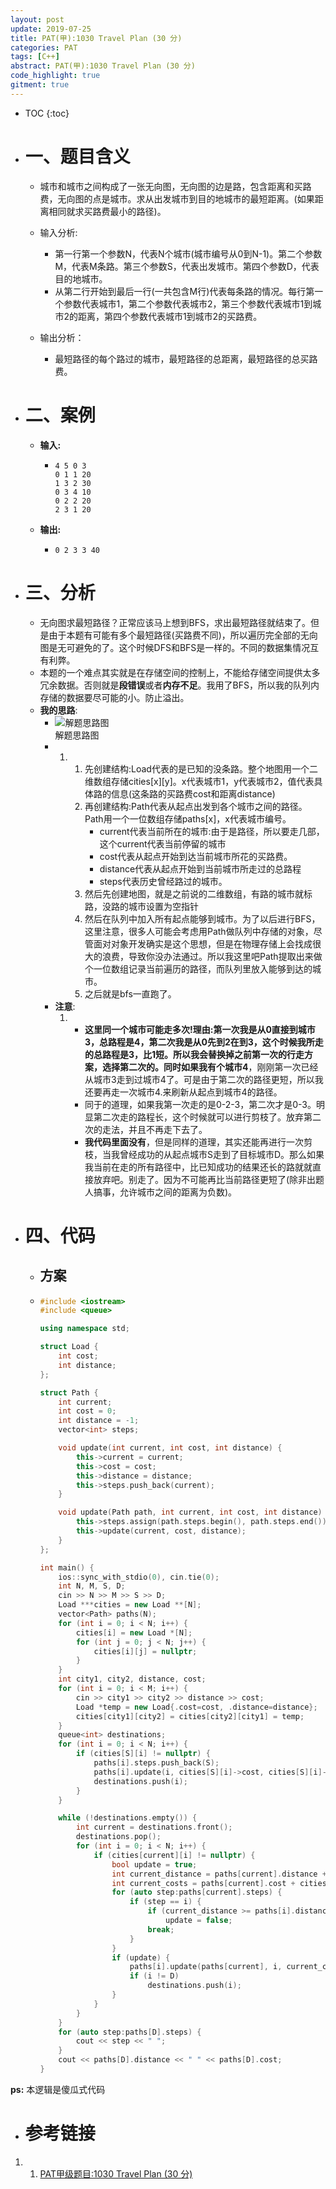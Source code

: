 ```yaml
---
layout: post
update: 2019-07-25
title: PAT(甲):1030 Travel Plan (30 分)
categories: PAT
tags: [C++]
abstract: PAT(甲):1030 Travel Plan (30 分)
code_highlight: true
gitment: true
---
```

* TOC
{:toc}
* # 一、题目含义

    * 城市和城市之间构成了一张无向图，无向图的边是路，包含距离和买路费，无向图的点是城市。求从出发城市到目的地城市的最短距离。(如果距离相同就求买路费最小的路径)。
    * 输入分析:
    
        * 第一行第一个参数N，代表N个城市(城市编号从0到N-1)。第二个参数M，代表M条路。第三个参数S，代表出发城市。第四个参数D，代表目的地城市。
        * 从第二行开始到最后一行(一共包含M行)代表每条路的情况。每行第一个参数代表城市1，第二个参数代表城市2，第三个参数代表城市1到城市2的距离，第四个参数代表城市1到城市2的买路费。
    * 输出分析：
    
        * 最短路径的每个路过的城市，最短路径的总距离，最短路径的总买路费。
* # 二、案例
  
    * **输入:**    
        *   ```none
            4 5 0 3
            0 1 1 20
            1 3 2 30
            0 3 4 10
            0 2 2 20
            2 3 1 20
            ```
    * **输出:** 
        *   ```none
            0 2 3 3 40
            ```
* # 三、分析
    * 无向图求最短路径？正常应该马上想到BFS，求出最短路径就结束了。但是由于本题有可能有多个最短路径(买路费不同)，所以遍历完全部的无向图是无可避免的了。这个时候DFS和BFS是一样的。不同的数据集情况互有利弊。
    * 本题的一个难点其实就是在存储空间的控制上，不能给存储空间提供太多冗余数据。否则就是**段错误**或者**内存不足**。我用了BFS，所以我的队列内存储的数据要尽可能的小。防止溢出。
    * **我的思路**:
        *  <div class='image'>
                <img class='src' src='/assets/images/posts/2019/07/25/pat1030.png' alt='解题思路图'/>
                <div class='image_alt'>解题思路图</div>
            </div>
        *   1.  1. 先创建结构:Load代表的是已知的没条路。整个地图用一个二维数组存储cities[x]\[y]。x代表城市1，y代表城市2，值代表具体路的信息(这条路的买路费cost和距离distance)
                2. 再创建结构:Path代表从起点出发到各个城市之间的路径。Path用一个一位数组存储paths[x]，x代表城市编号。
                    * current代表当前所在的城市:由于是路径，所以要走几部，这个current代表当前停留的城市
                    * cost代表从起点开始到达当前城市所花的买路费。
                    * distance代表从起点开始到当前城市所走过的总路程
                    * steps代表历史曾经路过的城市。
                3. 然后先创建地图，就是之前说的二维数组，有路的城市就标路，没路的城市设置为空指针
                4. 然后在队列中加入所有起点能够到城市。为了以后进行BFS，这里注意，很多人可能会考虑用Path做队列中存储的对象，尽管面对对象开发确实是这个思想，但是在物理存储上会找成很大的浪费，导致你没办法通过。所以我这里吧Path提取出来做个一位数组记录当前遍历的路径，而队列里放入能够到达的城市。
                5. 之后就是bfs一直跑了。
        * **注意**:
            1.  * **这里同一个城市可能走多次!**理由:第一次我是从0直接到城市3，总路程是4，第二次我是从0先到2在到3，这个时候我所走的总路程是3，比1短。所以我会替换掉之前第一次的行走方案，选择第二次的。同时**如果我有个城市4**，刚刚第一次已经从城市3走到过城市4了。可是由于第二次的路径更短，所以我还要再走一次城市4.来刷新从起点到城市4的路径。
                * 同于的道理，如果我第一次走的是0-2-3，第二次才是0-3。明显第二次走的路程长，这个时候就可以进行剪枝了。放弃第二次的走法，并且不再走下去了。
                * **我代码里面没有**，但是同样的道理，其实还能再进行一次剪枝，当我曾经成功的从起点城市S走到了目标城市D。那么如果我当前在走的所有路径中，比已知成功的结果还长的路就就直接放弃吧。别走了。因为不可能再比当前路径更短了(除非出题人搞事，允许城市之间的距离为负数)。
* # 四、代码
  
    *   ## 方案
    *   ```cpp
        #include <iostream>
        #include <queue>
        
        using namespace std;
        
        struct Load {
            int cost;
            int distance;
        };
        
        struct Path {
            int current;
            int cost = 0;
            int distance = -1;
            vector<int> steps;
        
            void update(int current, int cost, int distance) {
                this->current = current;
                this->cost = cost;
                this->distance = distance;
                this->steps.push_back(current);
            }
        
            void update(Path path, int current, int cost, int distance) {
                this->steps.assign(path.steps.begin(), path.steps.end());
                this->update(current, cost, distance);
            }
        };
        
        int main() {
            ios::sync_with_stdio(0), cin.tie(0);
            int N, M, S, D;
            cin >> N >> M >> S >> D;
            Load ***cities = new Load **[N];
            vector<Path> paths(N);
            for (int i = 0; i < N; i++) {
                cities[i] = new Load *[N];
                for (int j = 0; j < N; j++) {
                    cities[i][j] = nullptr;
                }
            }
            int city1, city2, distance, cost;
            for (int i = 0; i < M; i++) {
                cin >> city1 >> city2 >> distance >> cost;
                Load *temp = new Load{.cost=cost, .distance=distance};
                cities[city1][city2] = cities[city2][city1] = temp;
            }
            queue<int> destinations;
            for (int i = 0; i < N; i++) {
                if (cities[S][i] != nullptr) {
                    paths[i].steps.push_back(S);
                    paths[i].update(i, cities[S][i]->cost, cities[S][i]->distance);
                    destinations.push(i);
                }
            }
        
            while (!destinations.empty()) {
                int current = destinations.front();
                destinations.pop();
                for (int i = 0; i < N; i++) {
                    if (cities[current][i] != nullptr) {
                        bool update = true;
                        int current_distance = paths[current].distance + cities[current][i]->distance;
                        int current_costs = paths[current].cost + cities[current][i]->cost;
                        for (auto step:paths[current].steps) {
                            if (step == i) {
                                if (current_distance >= paths[i].distance && current_costs >= paths[i].cost)
                                    update = false;
                                break;
                            }
                        }
                        if (update) {
                            paths[i].update(paths[current], i, current_costs, current_distance);
                            if (i != D)
                                destinations.push(i);
                        }
                    }
                }
            }
            for (auto step:paths[D].steps) {
                cout << step << " ";
            }
            cout << paths[D].distance << " " << paths[D].cost;
        }
        ```

**ps:** 本逻辑是傻瓜式代码
* # 参考链接
1. 1. [PAT甲级题目:1030 Travel Plan (30 分)](https://pintia.cn/problem-sets/994805342720868352/problems/994805464397627392)

